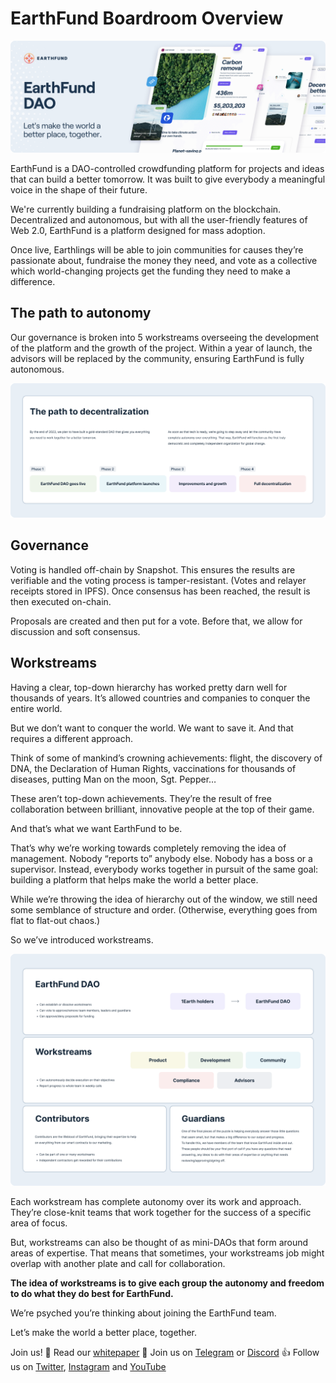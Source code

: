# EarthFund Boardroom Overview
 
 ![](https://raw.githubusercontent.com/boardroom-inc/protocol-Info/main/protocols/earthfund/earthfund_banner.png)

EarthFund is a DAO-controlled crowdfunding platform for projects and ideas that can build a better tomorrow. It was built to give everybody a meaningful voice in the shape of their future.

We're currently building a fundraising platform on the blockchain. Decentralized and autonomous, but with all the user-friendly features of Web 2.0, EarthFund is a platform designed for mass adoption.

Once live, Earthlings will be able to join communities for causes they’re passionate about, fundraise the money they need, and vote as a collective which world-changing projects get the funding they need to make a difference.

## The path to autonomy

Our governance is broken into 5 workstreams overseeing the development of the platform and the growth of the project. Within a year of launch, the advisors will be replaced by the community, ensuring EarthFund is fully autonomous.

![](https://raw.githubusercontent.com/boardroom-inc/protocol-Info/main/protocols/earthfund/earthfund_decentralization.png)

## Governance

Voting is handled off-chain by Snapshot. This ensures the results are verifiable and the voting process is tamper-resistant. (Votes and relayer receipts stored in IPFS). Once consensus has been reached, the result is then executed on-chain.

Proposals are created and then put for a vote. Before that, we allow for discussion and soft consensus.

## Workstreams

Having a clear, top-down hierarchy has worked pretty darn well for thousands of years. It’s allowed countries and companies to conquer the entire world.

But we don’t want to conquer the world. We want to save it. And that requires a different approach.

Think of some of mankind’s crowning achievements: flight, the discovery of DNA, the Declaration of Human Rights, vaccinations for thousands of diseases, putting Man on the moon, Sgt. Pepper… 

These aren’t top-down achievements. They’re the result of free collaboration between brilliant, innovative people at the top of their game.

And that’s what we want EarthFund to be.

That’s why we’re working towards completely removing the idea of management. Nobody “reports to” anybody else. Nobody has a boss or a supervisor. Instead, everybody works together in pursuit of the same goal: building a platform that helps make the world a better place.

While we’re throwing the idea of hierarchy out of the window, we still need some semblance of structure and order. (Otherwise, everything goes from flat to flat-out chaos.)

So we’ve introduced workstreams.

![](https://raw.githubusercontent.com/boardroom-inc/protocol-Info/main/protocols/earthfund/earthfund_workstreams.png)

Each workstream has complete autonomy over its work and approach. They’re close-knit teams that work together for the success of a specific area of focus. 

But, workstreams can also be thought of as mini-DAOs that form around areas of expertise. That means that sometimes, your workstreams job might overlap with another plate and call for collaboration. 

**The idea of workstreams is to give each group the autonomy and freedom to do what they do best for EarthFund.**

We’re psyched you’re thinking about joining the EarthFund team. 

Let’s make the world a better place, together. 

Join us! 
📔 Read our [whitepaper](https://www.dropbox.com/s/rwk0xf7kpkzqktz/Earth%20Fund%20White%20Paper%20v1.pdf?dl=0)
💬 Join us on [Telegram](https://t.me/earthfund) or [Discord](https://discord.gg/earthfund)
👍 Follow us on [Twitter](https://twitter.com/EarthFund_io), [Instagram](https://www.instagram.com/earthfund.io/) and [YouTube](https://www.youtube.com/channel/UCDVSCpMPCLxkN4QYkftAReQ)
